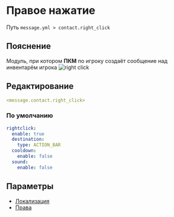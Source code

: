 # Правое нажатие
Путь `message.yml > contact.right_click`

## Пояснение
Модуль, при котором **ПКМ** по игроку создаёт сообщение над инвентарём игрока
![right click](/rightclick.png)

## Редактирование
```yaml
<message.contact.right_click>
```

### По умолчанию
```yaml
rightclick:
  enable: true
  destination:
    type: ACTION_BAR
  cooldown:
    enable: false
  sound:
    enable: false
```

## Параметры

- [Локализация](/docs/localizations/ru_ru/message/contact/right-click/)
- [Права](/docs/permission/message/contact/right-click/)

<!--@include: @/parts/enable.md-->
<!--@include: @/parts/destination.md-->
<!--@include: @/parts/cooldown.md-->
<!--@include: @/parts/sound.md-->